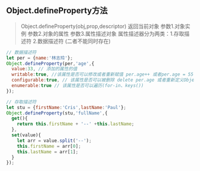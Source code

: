 ## Object.defineProperty方法
>   Object.defineProperty(obj,prop,descriptor) 返回当前对象
    参数1.对象实例
    参数2.对象的属性
    参数3.属性描述对象
          属性描述器分为两类：1.存取描述符 2.数据描述符 (二者不能同时存在)
          
```js
// 数据描述符
let per = {name:'林志玲'};
Object.defineProperty(per,'age',{
  value:33, // 添加的属性的值
  writable:true, //该属性是否可以修改或者重新赋值 per.age++ 或者per.age = 55
  configurable:true, // 该属性是否可以被删除 delete per.age 或者重新定义Object.defineProperty(obj,prop,{})
  enumerable:true // 该属性是否可以遍历(for-in、keys())
});

// 存取描述符
let stu = {firstName:'Cris',lastName:'Paul'};
Object.defineProperty(stu,'fullName',{
  get(){
    return this.firstName + '--' +this.lastName;
  },
  set(value){
    let arr = value.split('--');
    this.firstName = arr[0];
    this.lastName = arr[1];
  }
});
```          
